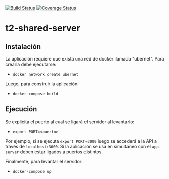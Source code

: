 [![Build Status](https://travis-ci.org/agufiuba/t2-shared-server.svg?branch=master)](https://travis-ci.org/agufiuba/t2-shared-server)
[![Coverage Status](https://coveralls.io/repos/github/agufiuba/t2-shared-server/badge.svg?branch=master)](https://coveralls.io/github/agufiuba/t2-shared-server?branch=master)

# t2-shared-server

## Instalación

La aplicación requiere que exista una red de docker llamada "ubernet". Para crearla debe ejecutarse:

-   `docker network create ubernet`

Luego, para construir la aplicación:

-   `docker-compose build`

## Ejecución

Se explicita el puerto al cual se ligará el servidor al levantarlo:

-   `export PORT=<puerto>`

Por ejemplo, si se ejecuta `export PORT=3000` luego se accederá a la API a través de `localhost:3000`. Si la aplicación se usa en simultáneo con el `app-server` deben estar ligados a puertos distintos.

Finalmente, para levantar el servidor:

-   `docker-compose up`
